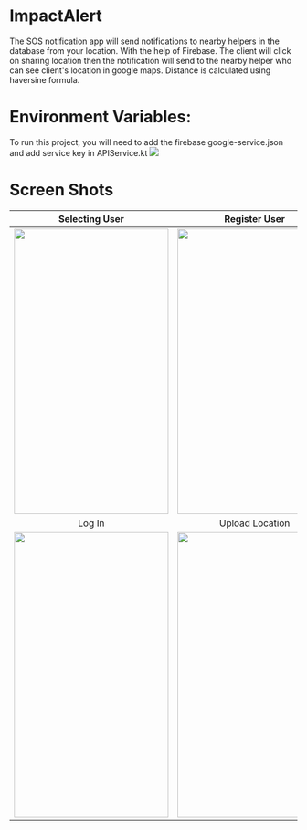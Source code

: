 <h1> ImpactAlert</h1> 
The SOS notification app will send notifications to nearby helpers in the database from your location. With the help of Firebase. The client will click on sharing location then the notification will send to the nearby helper who can see client's location in google maps. Distance is calculated using haversine formula.<br/>

<h1>  Environment Variables:</h1> 
To run this project, you will need to add the firebase google-service.json and add service key in APIService.kt

<img src="https://github.com/tejasvb/sos_notification/assets/63836638/aa1d3d57-9fd5-495c-b53a-32447de8f9f2.png" >

<h1> Screen Shots</h1>

| Selecting User  | Register User | Register Helper |
|:--------:|:--------:|:--------:|
|<img src="https://github.com/tejasvb/sos_notification/assets/63836638/321f33d4-672e-48c8-b72d-7bc18d9a6936.jpg"  height="500" width="270" >   | <img src="https://github.com/tejasvb/sos_notification/assets/63836638/958e41ab-f9c6-4826-b788-6484caa2ce58.jpg"  height="500" width="270" > | <img src="https://github.com/tejasvb/sos_notification/assets/63836638/fab988e9-bb99-429b-9d43-7370b575a139.jpg"  height="500" width="270" > | <img src="https://github.com/tejasvb/sos_notification/assets/63836638/e614f032-fd8e-41ff-bfe4-e600708b57ab.png"  height="500" width="270" >|
| Log In |  Upload Location  | Nofication |
| <img src="https://github.com/tejasvb/sos_notification/assets/63836638/1aa64532-c0a7-4820-b4ef-da14271ed07c.jpg"  height="500" width="270" >   |  <img src="https://github.com/tejasvb/sos_notification/assets/63836638/d16246f1-4c85-40ef-b4c0-e2942cb8148e.jpg"  height="500" width="270" >  | <img src="https://github.com/tejasvb/sos_notification/assets/63836638/7b883de0-1cd0-4ec8-bd28-e017dd0dd4c1"  height="500" width="270" > |<img src="https://github.com/tejasvb/sos_notification/assets/63836638/7b883de0-1cd0-4ec8-bd28-e017dd0dd4c1.png"  height="500" width="270" >|
